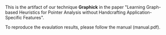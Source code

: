 This is the artifact of our technique **Graphick** in the paper "Learning Graph-based Heuristics for Pointer Analysis without Handcrafting Application-Specific Features".

To reproduce the evaulation results, please follow the manual (manual.pdf).
